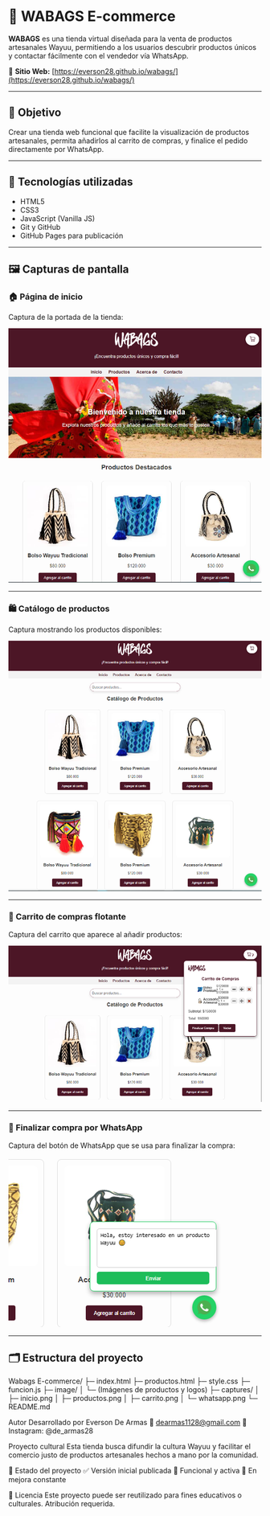 # 👜 WABAGS E-commerce

**WABAGS** es una tienda virtual diseñada para la venta de productos artesanales Wayuu, permitiendo a los usuarios descubrir productos únicos y contactar fácilmente con el vendedor vía WhatsApp.

🔗 **Sitio Web:** [https://everson28.github.io/wabags/](https://everson28.github.io/wabags/)

---

## 🎯 Objetivo

Crear una tienda web funcional que facilite la visualización de productos artesanales, permita añadirlos al carrito de compras, y finalice el pedido directamente por WhatsApp.

---

## 🧰 Tecnologías utilizadas

- HTML5  
- CSS3  
- JavaScript (Vanilla JS)  
- Git y GitHub  
- GitHub Pages para publicación  

---

## 🖼️ Capturas de pantalla

### 🏠 Página de inicio

Captura de la portada de la tienda:

![Inicio](image/captures/inicio.png)

---

### 🛍️ Catálogo de productos

Captura mostrando los productos disponibles:

![Productos](image/captures/productos.png)

---

### 🛒 Carrito de compras flotante

Captura del carrito que aparece al añadir productos:

![Carrito](image/Captures/carrito.png)

---

### 💬 Finalizar compra por WhatsApp

Captura del botón de WhatsApp que se usa para finalizar la compra:

![WhatsApp](image/captures/whatsapp.png)

---

## 🗂️ Estructura del proyecto

Wabags E-commerce/
├─ index.html
├─ productos.html
├─ style.css
├─ funcion.js
├─ image/
│ └─ (Imágenes de productos y logos)
├─ captures/
│ ├─ inicio.png
│ ├─ productos.png
│ ├─ carrito.png
│ └─ whatsapp.png
└─ README.md

Autor
Desarrollado por Everson De Armas
📧 dearmas1128@gmail.com
📱 Instagram: @de_armas28

Proyecto cultural
Esta tienda busca difundir la cultura Wayuu y facilitar el comercio justo de productos artesanales hechos a mano por la comunidad.

🧪 Estado del proyecto
✅ Versión inicial publicada
🚀 Funcional y activa
🔧 En mejora constante

📝 Licencia
Este proyecto puede ser reutilizado para fines educativos o culturales. Atribución requerida.